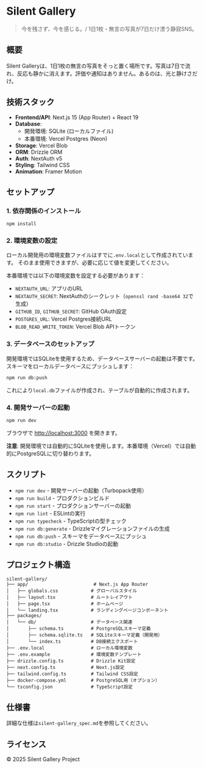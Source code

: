 # Silent Gallery

> 今を残さず、今を感じる。/ 1日1枚・無言の写真が7日だけ漂う静寂SNS。

## 概要

Silent Galleryは、1日1枚の無言の写真をそっと置く場所です。写真は7日で流れ、反応も静かに消えます。評価や通知はありません。あるのは、光と静けさだけ。

## 技術スタック

- **Frontend/API**: Next.js 15 (App Router) + React 19
- **Database**:
  - 開発環境: SQLite (ローカルファイル)
  - 本番環境: Vercel Postgres (Neon)
- **Storage**: Vercel Blob
- **ORM**: Drizzle ORM
- **Auth**: NextAuth v5
- **Styling**: Tailwind CSS
- **Animation**: Framer Motion

## セットアップ

### 1. 依存関係のインストール

```bash
npm install
```

### 2. 環境変数の設定

ローカル開発用の環境変数ファイルはすでに`.env.local`として作成されています。
そのまま使用できますが、必要に応じて値を変更してください。

本番環境では以下の環境変数を設定する必要があります：
- `NEXTAUTH_URL`: アプリのURL
- `NEXTAUTH_SECRET`: NextAuthのシークレット（`openssl rand -base64 32`で生成）
- `GITHUB_ID`, `GITHUB_SECRET`: GitHub OAuth設定
- `POSTGRES_URL`: Vercel Postgres接続URL
- `BLOB_READ_WRITE_TOKEN`: Vercel Blob APIトークン

### 3. データベースのセットアップ

開発環境ではSQLiteを使用するため、データベースサーバーの起動は不要です。
スキーマをローカルデータベースにプッシュします：

```bash
npm run db:push
```

これにより`local.db`ファイルが作成され、テーブルが自動的に作成されます。

### 4. 開発サーバーの起動

```bash
npm run dev
```

ブラウザで [http://localhost:3000](http://localhost:3000) を開きます。

**注意**: 開発環境では自動的にSQLiteを使用します。本番環境（Vercel）では自動的にPostgreSQLに切り替わります。

## スクリプト

- `npm run dev` - 開発サーバーの起動（Turbopack使用）
- `npm run build` - プロダクションビルド
- `npm run start` - プロダクションサーバーの起動
- `npm run lint` - ESLintの実行
- `npm run typecheck` - TypeScriptの型チェック
- `npm run db:generate` - Drizzleマイグレーションファイルの生成
- `npm run db:push` - スキーマをデータベースにプッシュ
- `npm run db:studio` - Drizzle Studioの起動

## プロジェクト構造

```
silent-gallery/
├── app/                        # Next.js App Router
│   ├── globals.css            # グローバルスタイル
│   ├── layout.tsx             # ルートレイアウト
│   ├── page.tsx               # ホームページ
│   └── landing.tsx            # ランディングページコンポーネント
├── packages/
│   └── db/                    # データベース関連
│       ├── schema.ts          # PostgreSQLスキーマ定義
│       ├── schema.sqlite.ts   # SQLiteスキーマ定義（開発用）
│       └── index.ts           # DB接続エクスポート
├── .env.local                 # ローカル環境変数
├── .env.example               # 環境変数テンプレート
├── drizzle.config.ts          # Drizzle Kit設定
├── next.config.ts             # Next.js設定
├── tailwind.config.ts         # Tailwind CSS設定
├── docker-compose.yml         # PostgreSQL用（オプション）
└── tsconfig.json              # TypeScript設定
```

## 仕様書

詳細な仕様は`silent-gallery_spec.md`を参照してください。

## ライセンス

© 2025 Silent Gallery Project
